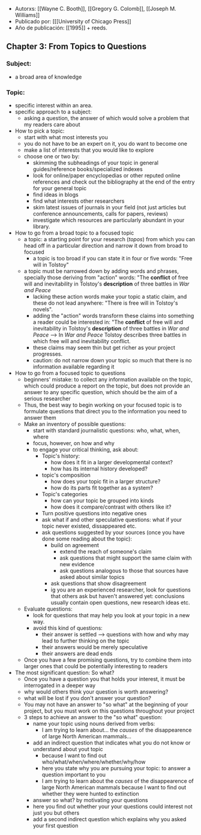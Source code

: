 - Autorxs: [[Wayne C. Booth]], [[Gregory G. Colomb]], [[Joseph M. Williams]]
- Publicado por: [[[University of Chicago Press]] 
- Año de publicación: [[1995]] + reeds.

## Chapter 3: From Topics to Questions
### Subject: 
- a broad area of knowledge
### Topic: 
- specific interest within an area. 
- specific approach to a subject:
	- asking a question, the answer of which would solve a problem that my readers care about
- How to pick a topic:
	- start with what most interests you
	- you do not have to be an expert on it, you do want to become one
	- make a list of interests that you would like to explore
	- choose one or two by:
		- skimming the subheadings of your topic in general guides/reference books/specialized indexes
		- look for online/paper encyclopedias or other reputed online references and check out the bibliography at the end of the entry for your general topic
		- find ideas in blogs
		- find what interests other researchers
		- skim latest issues of journals in your field (not just articles but conference announcements, calls for papers, reviews)
		- investigate which resources are particularly abundant in your library.
- How to go from a broad topic to a focused topic
	- a topic: a starting point for your research (*topos*) from which you can head off in a particular direction and narrow it down from broad to focused
		- a topic is too broad if you can state it in four or five words: "Free will in Tolstoy"
	- a topic must be narrowed down by adding words and phrases, specially those deriving from "action" words: "The **conflict** of free will and inevitability in Tolstoy's **description** of three battles in *War and Peace*
		- lacking these action words make your topic a static claim, and  these do not lead anywhere: "There is free will in Tolstoy's novels". 
		- adding the "action" words transform these claims into something a reader could be interested in: "The **conflict** of free will and inevitability in Tolstoy's **description** of three battles in *War and Peace* --> In *War and Peace* Tolstoy describes three battles in which free will and inevitability conflict.
		- these claims may seem thin but get richer as your project progresses.
		- caution: do not narrow down your topic so much that there is no information available regarding it
- How to go from a focused topic to questions
	- beginners' mistake: to collect any information available on the topic, which could produce a report on the topic, but does not provide an answer to any specific question, which should be the aim of a serious researcher
	- Thus, the best way to begin working on your focused topic is to formulate questions that direct you to the information you need to answer them
	- Make an inventory of possible questions:
		- start with standard journalistic questions: who, what, when, where
		- focus, however, on how and why
		- to engage your critical thinking, ask about:
			- Topic's history:
				- how does it fit in a larger developmental context?
				- how has its internal history developed?
			- topic's composition
				- how does your topic fit in a larger structure?
				- how do its parts fit together as a system?
			- Topic's categories
				- how can your topic be grouped into kinds
				- how does it compare/contrast with others like it?
			- Turn positive questions into negative ones
			- ask what if and other speculative questions: what if your topic never existed, dissappeared etc.
			- ask questions suggested by your sources (once you have done some reading about the topic):
				- build on agreement
					- extend the reach of someone's claim
					- ask questions that might support the same claim with new evidence
					- ask questions analogous to those that sources have asked about similar topics
				- ask questions that show disagreement
				- ig you are an experienced researcher, look for questions that others ask but haven't answered yet: conclusions usually contain open questions, new research ideas etc.
	- Evaluate questions:
		- look for questions that may help you look at your topic in a new way.
		- avoid this kind of questions:
			- their answer is settled --> questions with how and why may lead to further thinking on the topic
			- their answers would be merely speculative
			- their answers are dead ends
	- Once you have a few promising questions, try to combine them into larger ones that could be potentially interesting to readers
- The most significant question: So what?
	- Once you have a question you that holds your interest, it must be interrogated in a deeper way
	- why would others think your question is worth answering?
	- what will be lost if you don't answer your question?
	- You may not have an answer to "so what"  at the beginning of your project, but you must work on this questions throughout your project
	- 3 steps to achieve an answer to the "so what" question:
		- name your topic using nouns derived from verbs: 
			- I am trying to learn about... the *causes* of the disappearence of large North American mammals...
		-  add an indirect question that indicates what you do not know or understand about yout topic
			-  because I want to find out who/what/when/where/whether/why/how
			-  here you state why you are pursuing your topic: to answer a question important to you
			-   I am trying to learn about the *causes* of the disappearence of large North American mammals because I want to find out whether they were hunted to extinction
		- answer so what? by motivating your questions
		- here you find out whether your your questions could interest not just you but others
		- add a second indirect question which explains why you asked your first question


